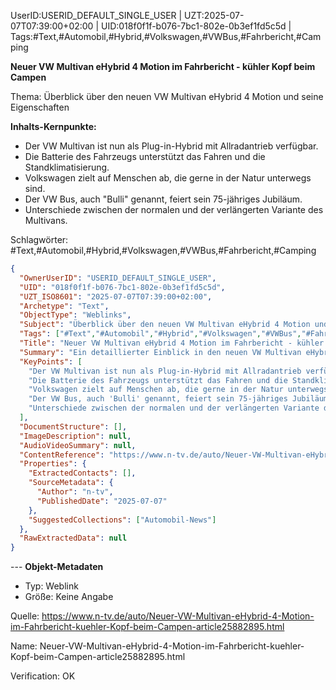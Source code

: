 UserID:USERID_DEFAULT_SINGLE_USER | UZT:2025-07-07T07:39:00+02:00 | UID:018f0f1f-b076-7bc1-802e-0b3ef1fd5c5d | Tags:#Text,#Automobil,#Hybrid,#Volkswagen,#VWBus,#Fahrbericht,#Camping

**Neuer VW Multivan eHybrid 4 Motion im Fahrbericht - kühler Kopf beim Campen**

Thema: Überblick über den neuen VW Multivan eHybrid 4 Motion und seine Eigenschaften

**Inhalts-Kernpunkte:**
- Der VW Multivan ist nun als Plug-in-Hybrid mit Allradantrieb verfügbar.
- Die Batterie des Fahrzeugs unterstützt das Fahren und die Standklimatisierung.
- Volkswagen zielt auf Menschen ab, die gerne in der Natur unterwegs sind.
- Der VW Bus, auch "Bulli" genannt, feiert sein 75-jähriges Jubiläum.
- Unterschiede zwischen der normalen und der verlängerten Variante des Multivans.

Schlagwörter: #Text,#Automobil,#Hybrid,#Volkswagen,#VWBus,#Fahrbericht,#Camping

```json
{
  "OwnerUserID": "USERID_DEFAULT_SINGLE_USER",
  "UID": "018f0f1f-b076-7bc1-802e-0b3ef1fd5c5d",
  "UZT_ISO8601": "2025-07-07T07:39:00+02:00",
  "Archetype": "Text",
  "ObjectType": "Weblinks",
  "Subject": "Überblick über den neuen VW Multivan eHybrid 4 Motion und seine Eigenschaften",
  "Tags": ["#Text","#Automobil","#Hybrid","#Volkswagen","#VWBus","#Fahrbericht","#Camping"],
  "Title": "Neuer VW Multivan eHybrid 4 Motion im Fahrbericht - kühler Kopf beim Campen",
  "Summary": "Ein detaillierter Einblick in den neuen VW Multivan eHybrid 4 Motion und dessen Fähigkeiten, insbesondere in Bezug auf Standklimatisierung und Nutzung als Campingfahrzeug.",
  "KeyPoints": [
    "Der VW Multivan ist nun als Plug-in-Hybrid mit Allradantrieb verfügbar.",
    "Die Batterie des Fahrzeugs unterstützt das Fahren und die Standklimatisierung.",
    "Volkswagen zielt auf Menschen ab, die gerne in der Natur unterwegs sind.",
    "Der VW Bus, auch 'Bulli' genannt, feiert sein 75-jähriges Jubiläum.",
    "Unterschiede zwischen der normalen und der verlängerten Variante des Multivans."
  ],
  "DocumentStructure": [],
  "ImageDescription": null,
  "AudioVideoSummary": null,
  "ContentReference": "https://www.n-tv.de/auto/Neuer-VW-Multivan-eHybrid-4-Motion-im-Fahrbericht-kuehler-Kopf-beim-Campen-article25882895.html",
  "Properties": {
    "ExtractedContacts": [],
    "SourceMetadata": {
      "Author": "n-tv",
      "PublishedDate": "2025-07-07"
    },
    "SuggestedCollections": ["Automobil-News"]
  },
  "RawExtractedData": null
}
```

--- **Objekt-Metadaten**
- Typ: Weblink
- Größe: Keine Angabe

Quelle: https://www.n-tv.de/auto/Neuer-VW-Multivan-eHybrid-4-Motion-im-Fahrbericht-kuehler-Kopf-beim-Campen-article25882895.html

Name: Neuer-VW-Multivan-eHybrid-4-Motion-im-Fahrbericht-kuehler-Kopf-beim-Campen-article25882895.html

Verification: OK
